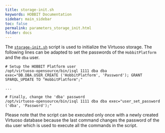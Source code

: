 ```yaml
---
title: storage-init.sh
keywords: HOBBIT Documentation
sidebar: main_sidebar
toc: false
permalink: parameters_storage_init.html
folder: docs
---
```


The [`storage-init.sh`](https://github.com/hobbit-project/platform/blob/master/config/db/storage-init.sh) script is used to initialize the Virtuoso storage. The following lines can be adapted to set the passwords of the `HobbitPlatform` and the `dba` user.
```
# Setup the HOBBIT Platform user
/opt/virtuoso-opensource/bin/isql 1111 dba dba exec="DB.DBA.USER_CREATE ('HobbitPlatform', 'Password'); GRANT SPARQL_UPDATE TO "HobbitPlatform";"

...

# Finally, change the 'dba' password
/opt/virtuoso-opensource/bin/isql 1111 dba dba exec="user_set_password ('dba', 'Password');"
```
Please note that the script can be executed only once with a newly created Virtuoso database because the last command changes the password of the `dba` user which is used to execute all the commands in the script.
